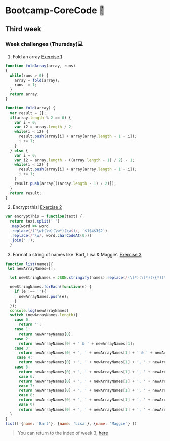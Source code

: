 # Bootcamp-CoreCode 🚀

## Third week
### Week challenges (Thursday)💻
1. Fold an array [Exercise 1](https://www.codewars.com/kata/57ea70aa5500adfe8a000110)
```javascript
function foldArray(array, runs)
{
  while(runs > 0) {
    array = fold(array);
    runs -= 1;
  }
  return array;
}

function fold(array) {
  var result = [];
  if(array.length % 2 == 0) {
    var i = 0;
    var i2 = array.length / 2;
    while(i < i2) {
      result.push(array[i] + array[array.length - 1 - i]);
      i += 1;
    }
  } else {
    var i = 0;
    var i2 = array.length - ((array.length - 1) / 2) - 1;
    while(i < i2) {
      result.push(array[i] + array[array.length - 1 - i]);
      i += 1;
    }
    result.push(array[((array.length - 1) / 2)]);
  }
  return result;
}
```

2. Encrypt this! [Exercise 2](https://www.codewars.com/kata/5848565e273af816fb000449)
```javascript
var encryptThis = function(text) {
  return text.split(' ')
  .map(word => word
  .replace(/(^\w)(\w)(\w*)(\w$)/, `$1$4$3$2`)
  .replace(/^\w/, word.charCodeAt(0)))
  .join(' ');
  }

```


3. Format a string of names like 'Bart, Lisa & Maggie'. [Exercise 3](https://www.codewars.com/kata/53368a47e38700bd8300030d)
```javascript
function list(names){
 let newArrayNames=[];

  let newStringNames = JSON.stringify(names).replace(/(\[*)(\]*)(\{*)(\}*)(\:*)(\"*)(\,*)/g, '').split('name');

  newStringNames.forEach(function(e) {
    if (e !== ''){
      newArrayNames.push(e);
    }
  });
  console.log(newArrayNames)
  switch (newArrayNames.length){
    case 0:
      return '';
    case 1:
      return newArrayNames[0];
    case 2:
      return newArrayNames[0] + ' & ' + newArrayNames[1];
    case 3:
      return newArrayNames[0] + ', ' + newArrayNames[1] + ' & ' + newArrayNames[2];
     case 4:
      return newArrayNames[0] + ', ' + newArrayNames[1] + ', ' + newArrayNames[2] + ' & ' + newArrayNames[3];
    case 5:
      return newArrayNames[0] + ', ' + newArrayNames[1] + ', ' + newArrayNames[2] + ', ' + newArrayNames[3] + ' & ' + newArrayNames[4];
      case 6:
      return newArrayNames[0] + ', ' + newArrayNames[1] + ', ' + newArrayNames[2] + ', ' + newArrayNames[3] + ', ' + newArrayNames[4] + ' & ' + newArrayNames[5];
      case 7:
      return newArrayNames[0] + ', ' + newArrayNames[1] + ', ' + newArrayNames[2] + ', ' + newArrayNames[3] + ', ' + newArrayNames[4] + ', ' + newArrayNames[5] + ' & ' + newArrayNames[6];
      case 8:
      return newArrayNames[0] + ', ' + newArrayNames[1] + ', ' + newArrayNames[2] + ', ' + newArrayNames[3] + ', ' + newArrayNames[4] + ', ' + newArrayNames[5] + ', ' + newArrayNames[6] + ' & ' + newArrayNames[7];
      case 9:
      return newArrayNames[0] + ', ' + newArrayNames[1] + ', ' + newArrayNames[2] + ', '  + newArrayNames[3] + ', ' + newArrayNames[4] + ', ' + newArrayNames[5] + ', ' + newArrayNames[6] + ', ' + newArrayNames[7] + ' & ' + newArrayNames[8];
  }
}
list([ {name: 'Bart'}, {name: 'Lisa'}, {name: 'Maggie'} ])
```

> You can return to the index of week 3, [here](indexWeek3.md)